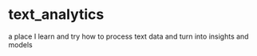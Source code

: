 # text_analytics
a place I learn and try how to process text data and turn into insights and models

